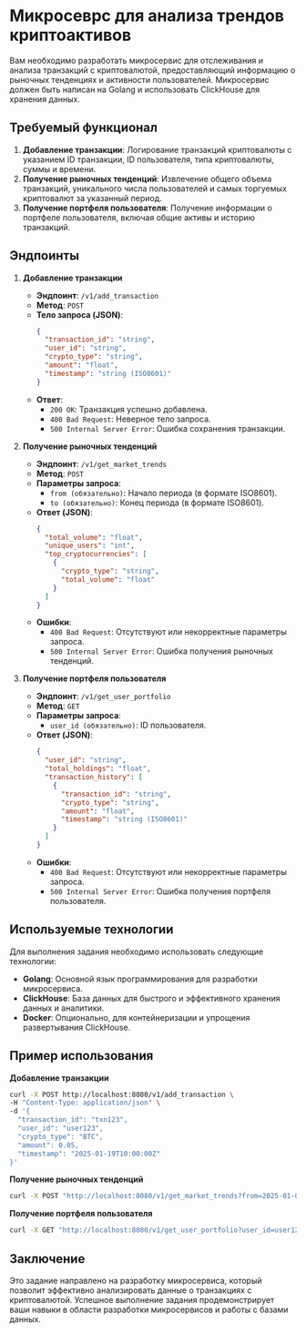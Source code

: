 # Микросеврс для анализа трендов криптоактивов

Вам необходимо разработать микросервис для отслеживания и анализа транзакций с криптовалютой, предоставляющий информацию о рыночных тенденциях и активности пользователей. Микросервис должен быть написан на Golang и использовать ClickHouse для хранения данных.

## Требуемый функционал

1. **Добавление транзакции**: Логирование транзакций криптовалюты с указанием ID транзакции, ID пользователя, типа криптовалюты, суммы и времени.
2. **Получение рыночных тенденций**: Извлечение общего объема транзакций, уникального числа пользователей и самых торгуемых криптовалют за указанный период.
3. **Получение портфеля пользователя**: Получение информации о портфеле пользователя, включая общие активы и историю транзакций.

## Эндпоинты

1. **Добавление транзакции**

    - **Эндпоинт**: `/v1/add_transaction`
    - **Метод**: `POST`
    - **Тело запроса (JSON)**:
      ```json
      {
        "transaction_id": "string",
        "user_id": "string",
        "crypto_type": "string",
        "amount": "float",
        "timestamp": "string (ISO8601)"
      }
      ```
    - **Ответ**:
      - `200 OK`: Транзакция успешно добавлена.
      - `400 Bad Request`: Неверное тело запроса.
      - `500 Internal Server Error`: Ошибка сохранения транзакции.

2. **Получение рыночных тенденций**

    - **Эндпоинт**: `/v1/get_market_trends`
    - **Метод**: `POST`
    - **Параметры запроса**:
      - `from (обязательно)`: Начало периода (в формате ISO8601).
      - `to (обязательно)`: Конец периода (в формате ISO8601).
    - **Ответ (JSON)**:
      ```json
      {
        "total_volume": "float",
        "unique_users": "int",
        "top_cryptocurrencies": [
          {
            "crypto_type": "string",
            "total_volume": "float"
          }
        ]
      }
      ```
    - **Ошибки**:
      - `400 Bad Request`: Отсутствуют или некорректные параметры запроса.
      - `500 Internal Server Error`: Ошибка получения рыночных тенденций.

3. **Получение портфеля пользователя**

    - **Эндпоинт**: `/v1/get_user_portfolio`
    - **Метод**: `GET`
    - **Параметры запроса**:
      - `user_id (обязательно)`: ID пользователя.
    - **Ответ (JSON)**:
      ```json
      {
        "user_id": "string",
        "total_holdings": "float",
        "transaction_history": [
          {
            "transaction_id": "string",
            "crypto_type": "string",
            "amount": "float",
            "timestamp": "string (ISO8601)"
          }
        ]
      }
      ```
    - **Ошибки**:
      - `400 Bad Request`: Отсутствуют или некорректные параметры запроса.
      - `500 Internal Server Error`: Ошибка получения портфеля пользователя.

## Используемые технологии

Для выполнения задания необходимо использовать следующие технологии:

- **Golang**: Основной язык программирования для разработки микросервиса.
- **ClickHouse**: База данных для быстрого и эффективного хранения данных и аналитики.
- **Docker**: Опционально, для контейнеризации и упрощения развертывания ClickHouse.

## Пример использования

**Добавление транзакции**
```bash
curl -X POST http://localhost:8080/v1/add_transaction \
-H "Content-Type: application/json" \
-d '{
  "transaction_id": "txn123",
  "user_id": "user123",
  "crypto_type": "BTC",
  "amount": 0.05,
  "timestamp": "2025-01-19T10:00:00Z"
}'
```

**Получение рыночных тенденций**
```bash
curl -X POST "http://localhost:8080/v1/get_market_trends?from=2025-01-01T00:00:00Z&to=2025-01-18T23:59:59Z"
```

**Получение портфеля пользователя**
```bash
curl -X GET "http://localhost:8080/v1/get_user_portfolio?user_id=user123"
```

## Заключение

Это задание направлено на разработку микросервиса, который позволит эффективно анализировать данные о транзакциях с криптовалютой. Успешное выполнение задания продемонстрирует ваши навыки в области разработки микросервисов и работы с базами данных.